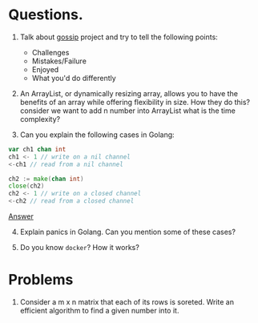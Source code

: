# Questions.

1. Talk about [gossip](https://github.com/elahe-dastan/gossip) project and try to tell the following points:
    - Challenges
    - Mistakes/Failure
    - Enjoyed
    - What you'd do differently

2. An ArrayList, or dynamically resizing array, allows you to have the benefits of an array while offering flexibility in size.
How they do this? consider we want to add n number into ArrayList what is the time complexity?

3. Can you explain the following cases in Golang:

```go
var ch1 chan int
ch1 <- 1 // write on a nil channel
<-ch1 // read from a nil channel

ch2 := make(chan int)
close(ch2)
ch2 <- 1 // write on a closed channel
<-ch2 // read from a closed channel
```

[Answer](https://stackoverflow.com/questions/39015602/how-does-a-non-initialized-channel-behave)

4. Explain panics in Golang. Can you mention some of these cases?

5. Do you know `docker`? How it works?

# Problems

1. Consider a m x n matrix that each of its rows is soreted. Write an efficient algorithm to find a given number into it.
